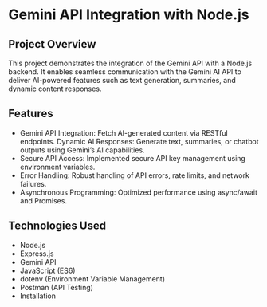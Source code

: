# Gemini API Integration with Node.js
## Project Overview
  This project demonstrates the integration of the Gemini API with a Node.js backend. It enables seamless communication with the Gemini 
  AI API to deliver AI-powered features such as text generation, summaries, and dynamic content responses.

##  Features
  - Gemini API Integration: Fetch AI-generated content via RESTful endpoints.
   Dynamic AI Responses: Generate text, summaries, or chatbot outputs using Gemini’s AI capabilities.
  - Secure API Access: Implemented secure API key management using environment variables.
  - Error Handling: Robust handling of API errors, rate limits, and network failures.
  - Asynchronous Programming: Optimized performance using async/await and Promises.
## Technologies Used
  - Node.js
  - Express.js
  - Gemini API
  - JavaScript (ES6)
  - dotenv (Environment Variable Management)
  - Postman (API Testing)
  - Installation





